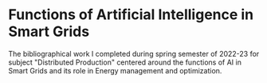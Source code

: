 # Functions of Artificial Intelligence in Smart Grids

The bibliographical work I completed during spring semester of 2022-23 for subject "Distributed Production" centered around the functions of AI in Smart Grids and its role in Energy management and optimization.
